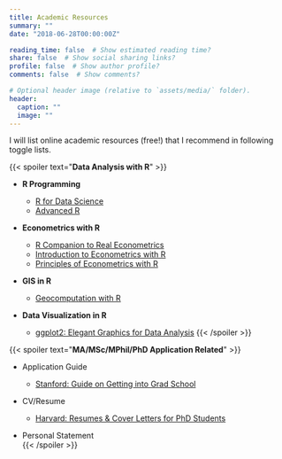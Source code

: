 ```yaml
---
title: Academic Resources
summary: ""
date: "2018-06-28T00:00:00Z"

reading_time: false  # Show estimated reading time?
share: false  # Show social sharing links?
profile: false  # Show author profile?
comments: false  # Show comments?

# Optional header image (relative to `assets/media/` folder).
header:
  caption: ""
  image: ""
---
```


I will list online academic resources (free!) that I recommend in following toggle lists.

{{< spoiler text="**Data Analysis with R**" >}}
- **R Programming**
  - [R for Data Science](https://r4ds.had.co.nz/)
  - [Advanced R](https://adv-r.hadley.nz/)

- **Econometrics with R** 
  - [R Companion to Real Econometrics](https://bookdown.org/carillitony/bailey/)
  - [Introduction to Econometrics with R](https://www.econometrics-with-r.org/)
  - [Principles of Econometrics with R](https://bookdown.org/ccolonescu/RPoE4/)

- **GIS in R** 
  - [Geocomputation with R](https://geocompr.robinlovelace.net/)

- **Data Visualization in R**
  - [ggplot2: Elegant Graphics for Data Analysis](https://ggplot2-book.org/)
{{< /spoiler >}}


{{< spoiler text="**MA/MSc/MPhil/PhD Application Related**" >}}
- Application Guide
  - [Stanford: Guide on Getting into Grad School](https://humsci.stanford.edu/prospective-students/guide-getting-grad-school)

- CV/Resume
  - [Harvard: Resumes & Cover Letters for PhD Students](https://hwpi.harvard.edu/files/ocs/files/phd_resume_cover_letters.pdf)

- Personal Statement  
{{< /spoiler >}}
